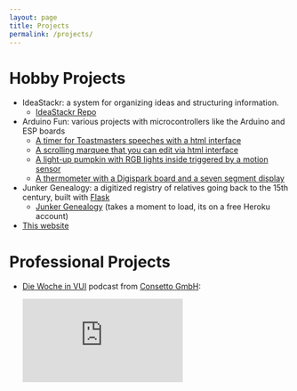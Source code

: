 ```yaml
---
layout: page
title: Projects
permalink: /projects/
---
```


# Hobby Projects

- IdeaStackr: a system for organizing ideas and structuring information.  
  - [IdeaStackr Repo](https://github.com/BrianInGermany/IdeaStackr)  
- Arduino Fun: various projects with microcontrollers like the Arduino and ESP boards  
  - [A timer for Toastmasters speeches with a html interface](https://github.com/BrianInGermany/ToastmastersTimerWiFi)  
  - [A scrolling marquee that you can edit via html interface](https://github.com/BrianInGermany/ESPledMatrixWebserver)  
  - [A light-up pumpkin with RGB lights inside triggered by a motion sensor](https://github.com/BrianInGermany/ArduinoPumpkin)  
  - [A thermometer with a Digispark board and a seven segment display](https://github.com/BrianInGermany/Digispark7SegmentThermometer)  
- Junker Genealogy: a digitized registry of relatives going back to the 15th century, built with [Flask](https://palletsprojects.com/p/flask/)  
  - [Junker Genealogy](http://genealogy.thejunkyard.cc/) (takes a moment to load, its on a free Heroku account)
- [This website](https://github.com/BrianInGermany/BrianInGermany.github.io)

# Professional Projects

- [Die Woche in VUI](https://soundcloud.com/consetto/folge-16-2019-britische-regierung-lasst-voice-apps-erstellen) podcast from [Consetto GmbH](www.consetto.com):  

  <iframe width="60%" height="150" scrolling="no" frameborder="no" allow="autoplay" src="https://w.soundcloud.com/player/?url=https%3A//api.soundcloud.com/tracks/604867464&color=%23ff5500&auto_play=false&hide_related=false&show_comments=true&show_user=true&show_reposts=false&show_teaser=true&visual=true"></iframe>

